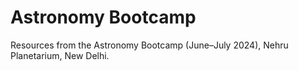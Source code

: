 # Astronomy Bootcamp
Resources from the Astronomy Bootcamp (June–July 2024), Nehru Planetarium, New Delhi.
